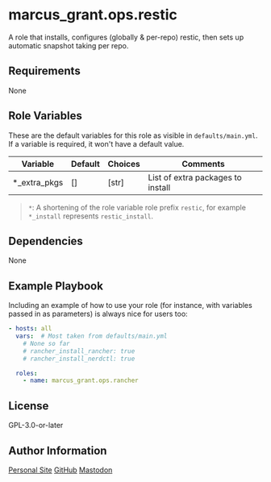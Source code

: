 # marcus_grant.ops.restic

A role that installs, configures (globally & per-repo) restic,
then sets up automatic snapshot taking per repo.

## Requirements

None

## Role Variables

These are the default variables for this role as visible in `defaults/main.yml`.
If a variable is required, it won't have a default value.

| Variable     | Default | Choices | Comments                          |
| ------------ | ------- | ------- | --------------------------------- |
| *_extra_pkgs | []      | [str]   | List of extra packages to install |

> `*`: A shortening of the role variable role prefix `restic`,
> for example `*_install` represents `restic_install`.

## Dependencies

None

## Example Playbook

Including an example of how to use your role (for instance, with variables passed in as parameters) is always nice for users too:

```yaml
- hosts: all
  vars:  # Most taken from defaults/main.yml
    # None so far
    # rancher_install_rancher: true
    # rancher_install_nerdctl: true

  roles:
    - name: marcus_grant.ops.rancher
```

## License

GPL-3.0-or-later

## Author Information

[Personal Site](https://marcusgrant.me)
[GitHub](https://github.com/marcus-grant)
[Mastodon](https://fosstodon.org/@marcusgrant)
